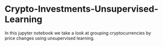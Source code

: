 # Crypto-Investments-Unsupervised-Learning
In this jupyter notebook we take a look at grouping cryptocurrencies by price changes using unsupervised learning.
